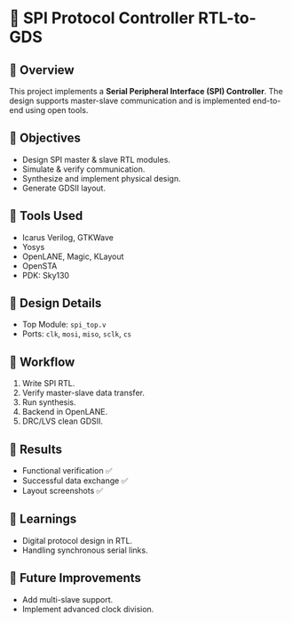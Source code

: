 # 📘 SPI Protocol Controller RTL-to-GDS

## 🔹 Overview
This project implements a **Serial Peripheral Interface (SPI) Controller**. The design supports master-slave communication and is implemented end-to-end using open tools.

## 🔹 Objectives
- Design SPI master & slave RTL modules.
- Simulate & verify communication.
- Synthesize and implement physical design.
- Generate GDSII layout.

## 🔹 Tools Used
- Icarus Verilog, GTKWave
- Yosys
- OpenLANE, Magic, KLayout
- OpenSTA
- PDK: Sky130

## 🔹 Design Details
- Top Module: `spi_top.v`
- Ports: `clk`, `mosi`, `miso`, `sclk`, `cs`

## 🔹 Workflow
1. Write SPI RTL.  
2. Verify master-slave data transfer.  
3. Run synthesis.  
4. Backend in OpenLANE.  
5. DRC/LVS clean GDSII.  

## 🔹 Results
- Functional verification ✅  
- Successful data exchange ✅  
- Layout screenshots ✅  

## 🔹 Learnings
- Digital protocol design in RTL.  
- Handling synchronous serial links.  

## 🔹 Future Improvements
- Add multi-slave support.  
- Implement advanced clock division.  
